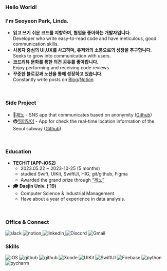 ### Hello World!

### I'm Seoyeon Park, Linda.
- **읽고 쓰기 쉬운 코드를 지향하며, 협업을 좋아하는 개발자입니다.**  
    Developer who write easy-to-read code and have meticulous, good communication skills.
- **사용자 중심의 UI,UX를 사고하며, 유저와의 소통으로의 성장을 추구합니다.**  
    Seeks to grow into communication with users.
- **코드리뷰 문화를 통한 의견 공유를 좋아합니다.**  
    Enjoy performing and receiving code reviews.
- **꾸준한 블로깅과 노션을 통해 성장하고 있습니다.**  
    Constantly write posts on [Blog](https://sy-catbutler.tistory.com/)/[Notion](https://url.kr/qgnjtb)

<br>

### Side Project
- 📱[제노](https://apps.apple.com/kr/app/%EC%A0%9C%EB%85%B8/id6471948555) - SNS app that communicates based on anonymity ([Github](https://github.com/APP-iOS2/ZENO-iOS))
- 🚇[뛰어말어](https://apps.apple.com/kr/app/%EB%9B%B0%EC%96%B4%EB%A7%90%EC%96%B4/id6474415798) - App for check the real-time location information of the Seoul subway ([Github](https://github.com/MetroMates/metroCity))

<br>

### Education
- **TECHIT (APP-iOS2)**
	- 2023.05.22 ~ 2023-10-25 (5 months)
	- studied Swift, UIKit, SwiftUI, HIG, git/github, Figma
	- Awarded the grand prize through [“제노”](https://apps.apple.com/kr/app/%EC%A0%9C%EB%85%B8/id6471948555)
- **🎓 Daejin Univ. (’19)**
	- Computer Science & Industrial Management
	- Have about a year of experience in data analysis.


<br>

### Office & Connect
![slack](https://img.shields.io/badge/Slack-4A154B?style=for-the-badge&logo=slack&logoColor=white) ![notion](https://img.shields.io/badge/Notion-000000?style=for-the-badge&logo=notion&logoColor=white)[ ](https://url.kr/qgnjtb) ![linkedIn](https://img.shields.io/badge/LinkedIn-0077B5?style=for-the-badge&logo=linkedin&logoColor=white)[ ](https://www.linkedin.com/in/0linda1) ![Discord](https://img.shields.io/badge/Discord-7289DA?style=for-the-badge&logo=discord&logoColor=white)  ![Gmail](https://img.shields.io/badge/Gmail-D14836?style=for-the-badge&logo=gmail&logoColor=white)


### Skills
![iOS](https://img.shields.io/badge/iOS-000000?style=for-the-badge&logo=ios&logoColor=white) ![github](https://camo.githubusercontent.com/d282840f187c18e9dd8df82df0b7ac808ce1381295b5cf5365cef71cacf27a21/68747470733a2f2f696d672e736869656c64732e696f2f62616467652f53776966742d4630353133383f7374796c653d666c61742d737175617265266c6f676f3d5377696674266c6f676f436f6c6f723d7768697465)  ![github](https://camo.githubusercontent.com/73b945cf4e964d7f10a4d8ebf0cdcdb710f350c86dfdae3ba4f8d65105aa5efc/68747470733a2f2f696d672e736869656c64732e696f2f62616467652f4769742d4630353033323f7374796c653d666c61742d737175617265266c6f676f3d476974266c6f676f436f6c6f723d7768697465) 
![Xcode](https://img.shields.io/badge/Xcode-147EFB?style=flat-square&logo=Xcode&logoColor=white)  ![UIKit](https://camo.githubusercontent.com/d8e5cdcf7a1ad54f03afd43c6c2bf58b186ca03fb315bcd1febe6d2060e28ffe/68747470733a2f2f696d672e736869656c64732e696f2f62616467652f55494b69742d3233393646333f7374796c653d666c61742d737175617265266c6f676f3d55494b6974266c6f676f436f6c6f723d7768697465)  ![SwiftUI](https://camo.githubusercontent.com/3cd941175d15ab00992c96d3e3161a80739b5944666534edfb9dad92a0670850/68747470733a2f2f696d672e736869656c64732e696f2f62616467652f537769667455492d3243363842353f267374796c653d666c61742d737175617265266c6f676f3d5377696674266c6f676f436f6c6f723d7768697465) ![Firebase](https://img.shields.io/badge/Firebase-FFCA28?style=flat-square&logo=firebase&logoColor=black) 
![python](https://img.shields.io/badge/Python-14354C?style=for-the-badge&logo=python&logoColor=white) ![pycharm](https://img.shields.io/badge/PyCharm-000000?style=flat-square&logo=PyCharm&logoColor=white)

